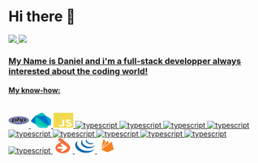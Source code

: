 # Hi there 👋 

<div align="" >
  <a href="https://github.com/pessoaDaniel">
  <img height="220em" src="https://github-readme-stats.vercel.app/api?username=pessoaDaniel&show_icons=true&theme=dark&hide_rank=true&include_all_commits=true&count_private=true"/>
  <img height="220em" src="https://github-readme-stats.vercel.app/api/top-langs/?username=pessoaDaniel&langs_count=5&theme=dark"/>
</div>
  
### My Name is Daniel and i'm a full-stack developper always interested about the coding world!

#### My know-how:

<div style="display: inline_block"><br>
  <img alt="js" height="30" width="40" src="https://raw.githubusercontent.com/devicons/devicon/master/icons/php/php-original.svg">
  <img alt="js" height="30" width="40" src="https://raw.githubusercontent.com/devicons/devicon/master/icons/dart/dart-original.svg">
  <img alt="js" height="30" width="40" src="https://raw.githubusercontent.com/devicons/devicon/master/icons/javascript/javascript-plain.svg">
  <img alt="typescript" height="30" width="40" src="https://cdn.jsdelivr.net/gh/devicons/devicon/icons/typescript/typescript-original.svg" />
  <img alt="typescript" height="30" width="40" src="https://cdn.jsdelivr.net/gh/devicons/devicon/icons/flutter/flutter-original.svg" />
  <img alt="typescript" height="30" width="40" src="https://cdn.jsdelivr.net/gh/devicons/devicon/icons/angularjs/angularjs-plain.svg" />
  <img alt="typescript" height="30" width="40" src="https://cdn.jsdelivr.net/gh/devicons/devicon/icons/laravel/laravel-plain.svg" />
  <img alt="typescript" height="30" width="40" src="https://cdn.jsdelivr.net/gh/devicons/devicon/icons/codeigniter/codeigniter-plain.svg" />
  <img alt="typescript" height="30" width="40" src="https://cdn.jsdelivr.net/gh/devicons/devicon/icons/nodejs/nodejs-original.svg" />
  <img alt="typescript" height="30" width="40" src="https://cdn.jsdelivr.net/gh/devicons/devicon/icons/ionic/ionic-original.svg" />
  <img alt="typescript" height="30" width="40" src="https://cdn.jsdelivr.net/gh/devicons/devicon/icons/mysql/mysql-plain.svg" />
  <img alt="typescript" height="30" width="40" src="https://cdn.jsdelivr.net/gh/devicons/devicon/icons/mongodb/mongodb-original.svg" />
  <img alt="typescript" height="30" width="40" src="https://cdn.jsdelivr.net/gh/devicons/devicon/icons/sass/sass-original.svg" />
  <img alt="js" height="30" width="40" src="https://raw.githubusercontent.com/devicons/devicon/master/icons/doctrine/doctrine-original.svg">
  <img alt="js" height="30" width="40" src="https://raw.githubusercontent.com/devicons/devicon/master/icons/jquery/jquery-original.svg">
  <img alt="js" height="30" width="40" src="https://raw.githubusercontent.com/devicons/devicon/master/icons/firebase/firebase-plain.svg">
</div>  
<!--
**PessoaDaniel/PessoaDaniel** is a ✨ _special_ ✨ repository because its `README.md` (this file) appears on your GitHub profile.

Here are some ideas to get you started:

- 🔭 I’m currently working on ...
- 🌱 I’m currently learning ...
- 👯 I’m looking to collaborate on ...
- 🤔 I’m looking for help with ...
- 💬 Ask me about ...
- 📫 How to reach me: ...
- 😄 Pronouns: ...
- ⚡ Fun fact: ...
-->
